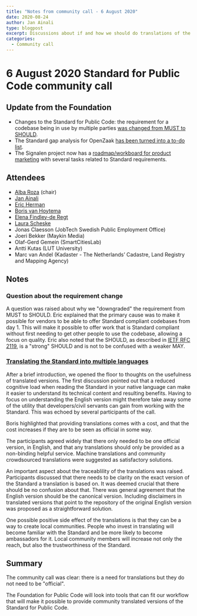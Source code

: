 ```yaml
---
title: "Notes from community call - 6 August 2020"
date: 2020-08-24
author: Jan Ainali
type: blogpost
excerpt: Discussions about if and how we should do translations of the Standard for Public Code
categories:
  - Community call
---
```


# 6 August 2020 Standard for Public Code community call

## Update from the Foundation

* Changes to the Standard for Public Code: the requirement for a codebase being in use by multiple parties [was changed from MUST to SHOULD](https://github.com/publiccodenet/standard/pull/346).
* The Standard gap analysis for OpenZaak [has been turned into a to-do list](https://github.com/open-zaak/open-zaak/issues/673).
* The Signalen project now has a [roadmap/workboard for product marketing](https://github.com/Signalen/signalen.org/projects/1) with several tasks related to Standard requirements.

## Attendees

* [Alba Roza](https://web.archive.org/web/20210225190155/https://publiccode.net/who-we-are/team/alba-roza.html) (chair)
* [Jan Ainali](https://publiccode.net/team/jan-ainali.html)
* [Eric Herman](https://publiccode.net/team/eric-herman.html)
* [Boris van Hoytema](https://publiccode.net/team/boris-van-hoytema.html)
* [Elena Findley-de Regt](https://publiccode.net/team/elena-findley-de-regt.html)
* [Laura Scheske](https://web.archive.org/web/20210225183245/https://publiccode.net/who-we-are/team/laura-scheske.html)
* Jonas Claesson (JobTech Swedish Public Employment Office)
* Joeri Bekker (Maykin Media)
* Olaf-Gerd Gemein (SmartCitiesLab)
* Antti Kutas (LUT University)
* Marc van Andel (Kadaster - The Netherlands’ Cadastre, Land Registry and Mapping Agency)

## Notes

### Question about the requirement change

A question was raised about why we "downgraded" the requirement from MUST to SHOULD. Eric explained that the primary cause was to make it possible for vendors to be able to offer Standard compliant codebases from day 1. This will make it possible to offer work that is Standard compliant without first needing to get other people to use the codebase, allowing a focus on quality. Eric also noted that the SHOULD, as described in [IETF RFC 2119](https://tools.ietf.org/html/rfc2119), is a "strong" SHOULD and is not to be confused with a weaker MAY.

### [Translating the Standard into multiple languages](https://github.com/publiccodenet/standard/issues/336)

After a brief introduction, we opened the floor to thoughts on the usefulness of translated versions. The first discussion pointed out that a reduced cognitive load when reading the Standard in your native language can make it easier to understand its technical content and resulting benefits. Having to focus on understanding the English version might therefore take away some of the utility that developers/civil servants can gain from working with the Standard. This was echoed by several participants of the call.

Boris highlighted that providing translations comes with a cost, and that the cost increases if they are to be seen as official in some way.

The participants agreed widely that there only needed to be one official version, in English, and that any translations should only be provided as a non-binding helpful service. Machine translations and community crowdsourced translations were suggested as satisfactory solutions.

An important aspect about the traceablility of the translations was raised. Participants discussed that there needs to be clarity on the exact version of the Standard a translation is based on. It was deemed crucial that there should be no confusion about that. There was general agreement that the English version should be the canonical version. Including disclaimers in translated versions that point to the repository of the original English version was proposed as a straightforward solution.

One possible positive side effect of the translations is that they can be a way to create local communities. People who invest in translating will become familiar with the Standard and be more likely to become ambassadors for it. Local community members will increase not only the reach, but also the trustworthiness of the Standard.

## Summary

The community call was clear: there is a need for translations but they do not need to be "official".

The Foundation for Public Code will look into tools that can fit our workflow that will make it possible to provide community translated versions of the Standard for Public Code.
